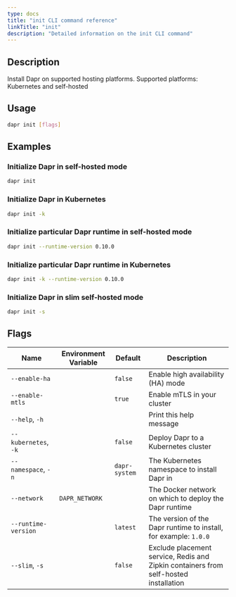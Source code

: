 ```yaml
---
type: docs
title: "init CLI command reference"
linkTitle: "init"
description: "Detailed information on the init CLI command"
---
```


## Description

Install Dapr on supported hosting platforms. Supported platforms: Kubernetes and self-hosted

## Usage
```bash
dapr init [flags]
```

## Examples

### Initialize Dapr in self-hosted mode
```bash
dapr init
```

### Initialize Dapr in Kubernetes
```bash
dapr init -k
```

### Initialize particular Dapr runtime in self-hosted mode
```bash
dapr init --runtime-version 0.10.0
```

### Initialize particular Dapr runtime in Kubernetes
```bash
dapr init -k --runtime-version 0.10.0
```

### Initialize Dapr in slim self-hosted mode
```bash
dapr init -s
```

## Flags

| Name | Environment Variable | Default | Description
| --- | --- | --- | --- |
| `--enable-ha` | | `false` | Enable high availability (HA) mode |
| `--enable-mtls` | | `true` | Enable mTLS in your cluster |
| `--help`, `-h` | | | Print this help message |
| `--kubernetes`, `-k` | | `false` | Deploy Dapr to a Kubernetes cluster |
| `--namespace`, `-n` | | `dapr-system` | The Kubernetes namespace to install Dapr in |
| `--network` | `DAPR_NETWORK` | | The Docker network on which to deploy the Dapr runtime |
| `--runtime-version` | | `latest` | The version of the Dapr runtime to install, for example: `1.0.0` |
| `--slim`, `-s` | | `false` | Exclude placement service, Redis and Zipkin containers from self-hosted installation |
